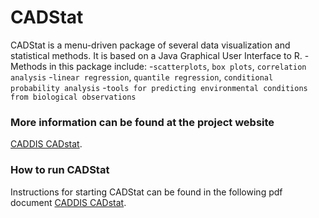 <!-- README.md is generated from README.Rmd. Please edit that file -->
CADStat
=======

CADStat is a menu-driven package of several data visualization and
statistical methods. It is based on a Java Graphical User Interface to
R. - Methods in this package include: -`scatterplots`, `box plots`,
`correlation analysis` -`linear regression`, `quantile regression`,
`conditional probability analysis`
-`tools for predicting environmental conditions from biological observations`

### More information can be found at the project website

[CADDIS CADstat](https://www3.epa.gov/caddis/da_software_cadstat.html).

### How to run CADStat

Instructions for starting CADStat can be found in the following pdf
document [CADDIS
CADstat](https://www3.epa.gov/caddis/pdf/CADStat%20install2.1-1%20updated.7sep2011.pdf).
